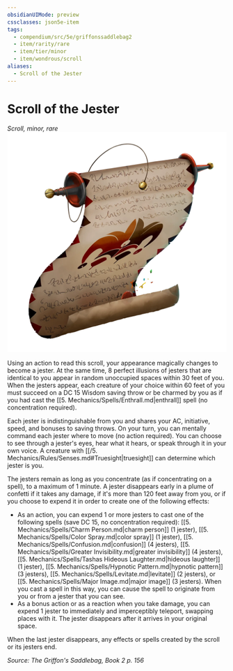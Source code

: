 ```yaml
---
obsidianUIMode: preview
cssclasses: json5e-item
tags:
  - compendium/src/5e/griffonssaddlebag2
  - item/rarity/rare
  - item/tier/minor
  - item/wondrous/scroll
aliases:
  - Scroll of the Jester
---
```

# Scroll of the Jester
*Scroll, minor, rare*  
![](https://raw.githubusercontent.com/TheGiddyLimit/homebrew-img/main/img/GriffonsSaddlebag2/Items/Scroll-of-the-Jester.webp#right)  


Using an action to read this scroll, your appearance magically changes to become a jester. At the same time, 8 perfect illusions of jesters that are identical to you appear in random unoccupied spaces within 30 feet of you. When the jesters appear, each creature of your choice within 60 feet of you must succeed on a DC 15 Wisdom saving throw or be charmed by you as if you had cast the [[5. Mechanics/Spells/Enthrall.md\|enthrall]] spell (no concentration required).

Each jester is indistinguishable from you and shares your AC, initiative, speed, and bonuses to saving throws. On your turn, you can mentally command each jester where to move (no action required). You can choose to see through a jester's eyes, hear what it hears, or speak through it in your own voice. A creature with [[/5. Mechanics/Rules/Senses.md#Truesight\|truesight]] can determine which jester is you.

The jesters remain as long as you concentrate (as if concentrating on a spell), to a maximum of 1 minute. A jester disappears early in a plume of confetti if it takes any damage, if it's more than 120 feet away from you, or if you choose to expend it in order to create one of the following effects:

- As an action, you can expend 1 or more jesters to cast one of the following spells (save DC 15, no concentration required): [[5. Mechanics/Spells/Charm Person.md\|charm person]] (1 jester), [[5. Mechanics/Spells/Color Spray.md\|color spray]] (1 jester), [[5. Mechanics/Spells/Confusion.md\|confusion]] (4 jesters), [[5. Mechanics/Spells/Greater Invisibility.md\|greater invisibility]] (4 jesters), [[5. Mechanics/Spells/Tashas Hideous Laughter.md\|hideous laughter]] (1 jester), [[5. Mechanics/Spells/Hypnotic Pattern.md\|hypnotic pattern]] (3 jesters), [[5. Mechanics/Spells/Levitate.md\|levitate]] (2 jesters), or [[5. Mechanics/Spells/Major Image.md\|major image]] (3 jesters). When you cast a spell in this way, you can cause the spell to originate from you or from a jester that you can see.  
- As a bonus action or as a reaction when you take damage, you can expend 1 jester to immediately and imperceptibly teleport, swapping places with it. The jester disappears after it arrives in your original space.  

When the last jester disappears, any effects or spells created by the scroll or its jesters end.

*Source: The Griffon's Saddlebag, Book 2 p. 156*
